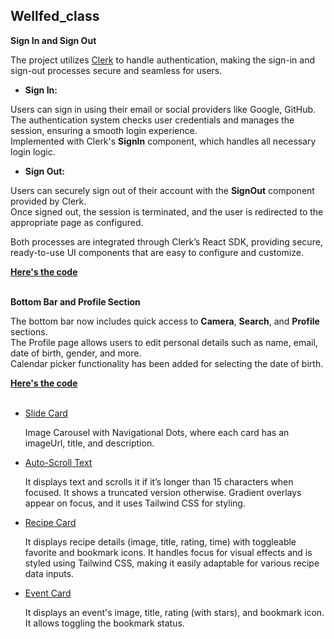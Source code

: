 ## Wellfed_class

<p><strong>Sign In and Sign Out</strong></p>

<p>
  The project utilizes 
  <a href="https://clerk.dev/">Clerk</a> 
  to handle authentication, making the sign-in and sign-out processes secure and seamless for users.
</p>

- <p><strong>Sign In:</strong></p>
<p>
   Users can sign in using their email or social providers like Google, GitHub.<br/>
   The authentication system checks user credentials and manages the session, ensuring a smooth login experience.<br/>
   Implemented with Clerk's <strong>SignIn</strong> component, which handles all necessary login logic.
</p>

- <p><strong>Sign Out:</strong></p>
<p>
   Users can securely sign out of their account with the <strong>SignOut</strong> component provided by Clerk.<br/>
   Once signed out, the session is terminated, and the user is redirected to the appropriate page as configured.
</p>

<p>
  Both processes are integrated through Clerk’s React SDK, providing secure, ready-to-use UI components that are easy to configure and customize.
</p>
<a href="https://github.com/rithvikvelapati/WellFed/tree/feature/clerk-auth" target="_blank"> <strong>Here's the code</strong></a><br/><br/>

<p><strong>Bottom Bar and Profile Section</strong></p>
<p>
  The bottom bar now includes quick access to <strong>Camera</strong>, <strong>Search</strong>, and <strong>Profile</strong> sections.<br/>
  The Profile page allows users to edit personal details such as name, email, date of birth, gender, and more.<br/>
  Calendar picker functionality has been added for selecting the date of birth.<br/>
</p>
<a href="https://github.com/rithvikvelapati/WellFed/tree/feature/bottom-bar" target="_blank"> <strong>Here's the code</strong></a><br/><br/>





<ul>
<li>
  <a href="https://github.com/rithvikvelapati/WellFed/blob/main/frontend/wellfed/src/components/ui/SlideCard.tsx" target="_blank"> Slide Card </a> 
  <p> 
    Image Carousel with Navigational Dots, where each card has an imageUrl, title, and description.
  </p>
</li>

<li>
  <a href="https://github.com/rithvikvelapati/WellFed/blob/dummy_main/frontend/wellfed/src/components/AutoScrollText.tsx" target="_blank"> Auto-Scroll Text </a> 
</li>
<p>
  It displays text and scrolls it if it’s longer than 15 characters when focused. It shows a truncated version otherwise. Gradient overlays appear on focus, and it uses Tailwind CSS for styling.
</p>
<li>
  <a href="https://github.com/rithvikvelapati/WellFed/blob/dummy_main/frontend/wellfed/src/components/RecipeCard.tsx" target="_blank"> Recipe Card </a>
  <p>
    It displays recipe details (image, title, rating, time) with toggleable favorite and bookmark icons. It handles focus for visual effects and is styled using Tailwind CSS, making it easily adaptable for various recipe data inputs.
  </p>
</li>

<li>
  <a href="https://github.com/rithvikvelapati/WellFed/blob/dummy_main/frontend/wellfed/src/components/EventCard.tsx" target="_blank"> Event Card </a>
  <p>
    It displays an event's image, title, rating (with stars), and bookmark icon. It allows toggling the bookmark status.
  </p>
</li>
  
</ul>


